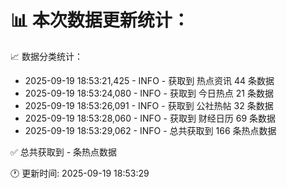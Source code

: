 📊 本次数据更新统计：
==========================

📈 数据分类统计：
- 2025-09-19 18:53:21,425 - INFO - 获取到 热点资讯 44 条数据
- 2025-09-19 18:53:24,080 - INFO - 获取到 今日热点 21 条数据
- 2025-09-19 18:53:26,091 - INFO - 获取到 公社热帖 32 条数据
- 2025-09-19 18:53:28,060 - INFO - 获取到 财经日历 69 条数据
- 2025-09-19 18:53:29,062 - INFO - 总共获取到 166 条热点数据

✅ 总共获取到 - 条热点数据

🕐 更新时间: 2025-09-19 18:53:29
